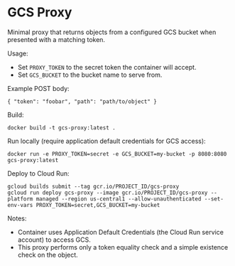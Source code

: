 # GCS Proxy

Minimal proxy that returns objects from a configured GCS bucket when presented with a matching token.

Usage:

- Set `PROXY_TOKEN` to the secret token the container will accept.
- Set `GCS_BUCKET` to the bucket name to serve from.

Example POST body:

```
{ "token": "foobar", "path": "path/to/object" }
```

Build:

```
docker build -t gcs-proxy:latest .
```

Run locally (require application default credentials for GCS access):

```
docker run -e PROXY_TOKEN=secret -e GCS_BUCKET=my-bucket -p 8080:8080 gcs-proxy:latest
```

Deploy to Cloud Run:

```
gcloud builds submit --tag gcr.io/PROJECT_ID/gcs-proxy
gcloud run deploy gcs-proxy --image gcr.io/PROJECT_ID/gcs-proxy --platform managed --region us-central1 --allow-unauthenticated --set-env-vars PROXY_TOKEN=secret,GCS_BUCKET=my-bucket
```

Notes:
- Container uses Application Default Credentials (the Cloud Run service account) to access GCS.
- This proxy performs only a token equality check and a simple existence check on the object.
